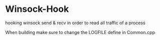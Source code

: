 # Winsock-Hook
hooking winsock send &amp; recv in order to read all traffic of a process

When building make sure to change the LOGFILE define in Common.cpp
